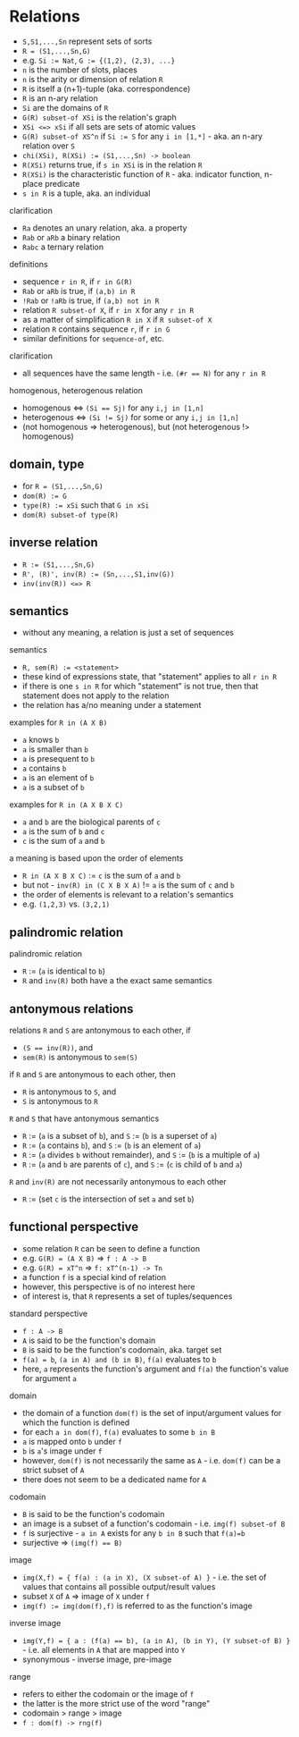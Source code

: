 
<!-- ======================================================================= -->
# Relations

* `S,S1,...,Sn` represent sets of sorts
* `R = (S1,...,Sn,G)`
* e.g. `Si := Nat`, `G := {(1,2), (2,3), ...}`
* `n` is the number of slots, places
* `n` is the arity or dimension of relation `R`
* `R` is itself a (n+1)-tuple (aka. correspondence)
* `R` is an n-ary relation
* `Si` are the domains of `R`
* `G(R) subset-of XSi` is the relation's graph
* `XSi <=> xSi` if all sets are sets of atomic values
* `G(R) subset-of XS^n` if `Si := S` for any `i in [1,*]` -
  aka. an n-ary relation over `S`
* `chi(XSi), R(XSi) := (S1,...,Sn) -> boolean`
* `R(XSi)` returns true, if `s in XSi` is in the relation `R`
* `R(XSi)` is the characteristic function of `R` -
  aka. indicator function, n-place predicate
* `s in R` is a tuple, aka. an individual

clarification

* `Ra` denotes an unary relation, aka. a property
* `Rab` or `aRb` a binary relation
* `Rabc` a ternary relation

definitions

* sequence `r in R`, if `r in G(R)`
* `Rab` or `aRb` is true, if `(a,b) in R`
* `!Rab` or `!aRb` is true, if `(a,b) not in R`
* relation `R subset-of X`, if `r in X` for any `r in R`
* as a matter of simplification `R in X` if `R subset-of X`
* relation `R` contains sequence `r`, if `r in G`
* similar definitions for `sequence-of`, etc.

clarification

* all sequences have the same length -
  i.e. `(#r == N)` for any `r in R`

homogenous, heterogenous relation

* homogenous <=> `(Si == Sj)` for any `i,j in [1,n]`
* heterogenous <=> `(Si != Sj)` for some or any `i,j in [1,n]`
* (not homogenous => heterogenous), but (not heterogenous !> homogenous)

<!-- ======================================================================= -->
## domain, type

* for `R = (S1,...,Sn,G)`
* `dom(R) := G`
* `type(R) := xSi` such that `G in xSi`
* `dom(R) subset-of type(R)`

<!-- ======================================================================= -->
## inverse relation

* `R := (S1,...,Sn,G)`
* `R', (R)', inv(R) := (Sn,...,S1,inv(G))`
* `inv(inv(R)) <=> R`

<!-- ======================================================================= -->
## semantics

* without any meaning, a relation is just a set of sequences

semantics

* `R, sem(R) := <statement>`
* these kind of expressions state, that "statement" applies to all `r in R`
* if there is one `s in R` for which "statement" is not true, then that
  statement does not apply to the relation
* the relation has a/no meaning under a statement

examples for `R in (A X B)`

* `a` knows `b`
* `a` is smaller than `b`
* `a` is presequent to `b`
* `a` contains `b`
* `a` is an element of `b`
* `a` is a subset of `b`

examples for `R in (A X B X C)`

* `a` and `b` are the biological parents of `c`
* `a` is the sum of `b` and `c`
* `c` is the sum of `a` and `b`

a meaning is based upon the order of elements

* `R in (A X B X C)` := `c` is the sum of `a` and `b`
* but not - `inv(R) in (C X B X A)` != `a` is the sum of `c` and `b`
* the order of elements is relevant to a relation's semantics
* e.g. `(1,2,3)` vs. `(3,2,1)`

<!-- ======================================================================= -->
## palindromic relation

palindromic relation

* `R` := (`a` is identical to `b`)
* `R` and `inv(R)` both have a the exact same semantics

<!-- ======================================================================= -->
## antonymous relations

relations `R` and `S` are antonymous to each other, if

* `(S == inv(R))`, and
* `sem(R)` is antonymous to `sem(S)`

if `R` and `S` are antonymous to each other, then

* `R` is antonymous to `S`, and
* `S` is antonymous to `R`

`R` and `S` that have antonymous semantics

* `R` := (`a` is a subset of `b`), and
  `S` := (`b` is a superset of `a`)
* `R` := (`a` contains `b`), and
  `S` := (`b` is an element of `a`)
* `R` := (`a` divides `b` without remainder), and
  `S` := (`b` is a multiple of `a`)
* `R` := (`a` and `b` are parents of `c`), and
  `S` := (`c` is child of `b` and `a`)

`R` and `inv(R)` are not necessarily antonymous to each other

* `R` := (set `c` is the intersection of set `a` and set `b`)

<!-- ======================================================================= -->
## functional perspective

* some relation `R` can be seen to define a function
* e.g. `G(R) = (A X B)` => `f : A -> B`
* e.g. `G(R) = xT^n` => `f: xT^(n-1) -> Tn`
* a function `f` is a special kind of relation
* however, this perspective is of no interest here
* of interest is, that `R` represents a set of tuples/sequences

standard perspective

* `f : A -> B`
* `A` is said to be the function's domain
* `B` is said to be the function's codomain, aka. target set
* `f(a) = b`, `(a in A) and (b in B)`, `f(a)` evaluates to `b`
* here, `a` represents the function's argument and
  `f(a)` the function's value for argument `a`

domain

* the domain of a function `dom(f)` is
  the set of input/argument values for which the function is defined
* for each `a in dom(f)`, `f(a)` evaluates to some `b in B`
* `a` is mapped onto `b` under `f`
* `b` is `a`'s image under `f`
* however, `dom(f)` is not necessarily the same as `A` -
  i.e. `dom(f)` can be a strict subset of `A`
* there does not seem to be a dedicated name for `A`

codomain

* `B` is said to be the function's codomain
* an image is a subset of a function's codomain - i.e. `img(f) subset-of B`
* `f` is surjective - `a in A` exists for any `b in B` such that `f(a)=b`
* surjective => `(img(f) == B)`

image

* `img(X,f) = { f(a) : (a in X), (X subset-of A) }` -
  i.e. the set of values that contains all possible output/result values
* subset `X` of `A` => image of `X` under `f`
* `img(f) := img(dom(f),f)` is referred to as the function's image

inverse image

* `img(Y,f) = { a : (f(a) == b), (a in A), (b in Y), (Y subset-of B) }` -
  i.e. all elements in `A` that are mapped into `Y`
* synonymous - inverse image, pre-image

range

* refers to either the codomain or the image of `f`
* the latter is the more strict use of the word "range"
* codomain > range > image
* `f : dom(f) -> rng(f)`
